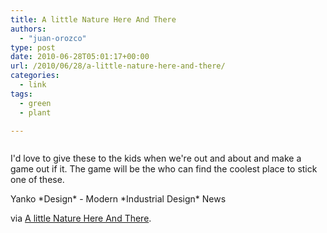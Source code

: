 ```yaml
---
title: A little Nature Here And There
authors: 
  - "juan-orozco"
type: post
date: 2010-06-28T05:01:17+00:00
url: /2010/06/28/a-little-nature-here-and-there/
categories:
  - link
tags:
  - green
  - plant

---
```

<p style="text-align:center;">
  <a href="http://www.yankodesign.com/2010/05/03/a-little-nature-here-and-there/"><img src='http://juanthedesigner.files.wordpress.com/2010/06/leaf_tie3.jpg?w=580' alt='' data-recalc-dims="1" /></a>
</p>

I'd love to give these to the kids when we're out and about and make a game out if it. The game will be the who can find the coolest place to stick one of these.

Yanko \*Design\* - Modern \*Industrial Design\* News

via [A little Nature Here And There][1].

 [1]: http://www.yankodesign.com/2010/05/03/a-little-nature-here-and-there/